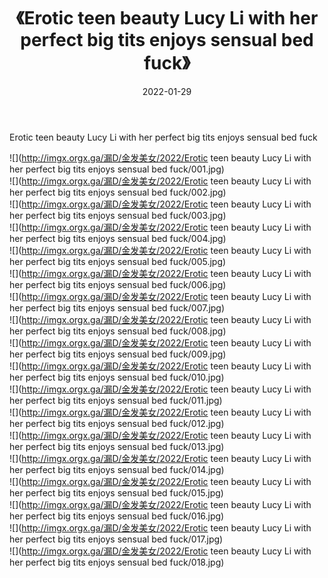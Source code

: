 ﻿---
layout: post
title:  《Erotic teen beauty Lucy Li with her perfect big tits enjoys sensual bed fuck》
date:   2022-01-29
img: http://imgx.orgx.ga/漏D/金发美女/2022/Erotic teen beauty Lucy Li with her perfect big tits enjoys sensual bed fuck/000.jpg
categories: [美女, 清纯, 唯美]
---

Erotic teen beauty Lucy Li with her perfect big tits enjoys sensual bed fuck

  ![](http://imgx.orgx.ga/漏D/金发美女/2022/Erotic teen beauty Lucy Li with her perfect big tits enjoys sensual bed fuck/001.jpg) <br> ![](http://imgx.orgx.ga/漏D/金发美女/2022/Erotic teen beauty Lucy Li with her perfect big tits enjoys sensual bed fuck/002.jpg) <br> ![](http://imgx.orgx.ga/漏D/金发美女/2022/Erotic teen beauty Lucy Li with her perfect big tits enjoys sensual bed fuck/003.jpg) <br> ![](http://imgx.orgx.ga/漏D/金发美女/2022/Erotic teen beauty Lucy Li with her perfect big tits enjoys sensual bed fuck/004.jpg) <br> ![](http://imgx.orgx.ga/漏D/金发美女/2022/Erotic teen beauty Lucy Li with her perfect big tits enjoys sensual bed fuck/005.jpg) <br> ![](http://imgx.orgx.ga/漏D/金发美女/2022/Erotic teen beauty Lucy Li with her perfect big tits enjoys sensual bed fuck/006.jpg) <br> ![](http://imgx.orgx.ga/漏D/金发美女/2022/Erotic teen beauty Lucy Li with her perfect big tits enjoys sensual bed fuck/007.jpg) <br> ![](http://imgx.orgx.ga/漏D/金发美女/2022/Erotic teen beauty Lucy Li with her perfect big tits enjoys sensual bed fuck/008.jpg) <br> ![](http://imgx.orgx.ga/漏D/金发美女/2022/Erotic teen beauty Lucy Li with her perfect big tits enjoys sensual bed fuck/009.jpg) <br> ![](http://imgx.orgx.ga/漏D/金发美女/2022/Erotic teen beauty Lucy Li with her perfect big tits enjoys sensual bed fuck/010.jpg) <br> ![](http://imgx.orgx.ga/漏D/金发美女/2022/Erotic teen beauty Lucy Li with her perfect big tits enjoys sensual bed fuck/011.jpg) <br> ![](http://imgx.orgx.ga/漏D/金发美女/2022/Erotic teen beauty Lucy Li with her perfect big tits enjoys sensual bed fuck/012.jpg) <br> ![](http://imgx.orgx.ga/漏D/金发美女/2022/Erotic teen beauty Lucy Li with her perfect big tits enjoys sensual bed fuck/013.jpg) <br> ![](http://imgx.orgx.ga/漏D/金发美女/2022/Erotic teen beauty Lucy Li with her perfect big tits enjoys sensual bed fuck/014.jpg) <br> ![](http://imgx.orgx.ga/漏D/金发美女/2022/Erotic teen beauty Lucy Li with her perfect big tits enjoys sensual bed fuck/015.jpg) <br> ![](http://imgx.orgx.ga/漏D/金发美女/2022/Erotic teen beauty Lucy Li with her perfect big tits enjoys sensual bed fuck/016.jpg) <br> ![](http://imgx.orgx.ga/漏D/金发美女/2022/Erotic teen beauty Lucy Li with her perfect big tits enjoys sensual bed fuck/017.jpg) <br> ![](http://imgx.orgx.ga/漏D/金发美女/2022/Erotic teen beauty Lucy Li with her perfect big tits enjoys sensual bed fuck/018.jpg) <br>